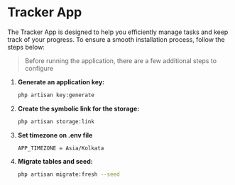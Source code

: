 # Tracker App

The Tracker App is designed to help you efficiently manage tasks and keep track of your progress. To ensure a smooth installation process, follow the steps below:

>Before running the application, there are a few additional steps to configure

1. **Generate an application key:**

    ```bash
    php artisan key:generate
    ```

2. **Create the symbolic link for the storage:**

    ```bash
    php artisan storage:link
    ```

3. **Set timezone on .env file**

    ```
    APP_TIMEZONE = Asia/Kolkata
    ```

4. **Migrate tables and seed:**

    ```bash
    php artisan migrate:fresh --seed
    ```